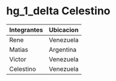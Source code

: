 # hg_1_delta  Celestino

| Integrantes | Ubicacion |
|-------------|-----------|
| Rene | Venezuela |
| Matias | Argentina |
| Victor | Venezuela |
| Celestino | Venezuela |
